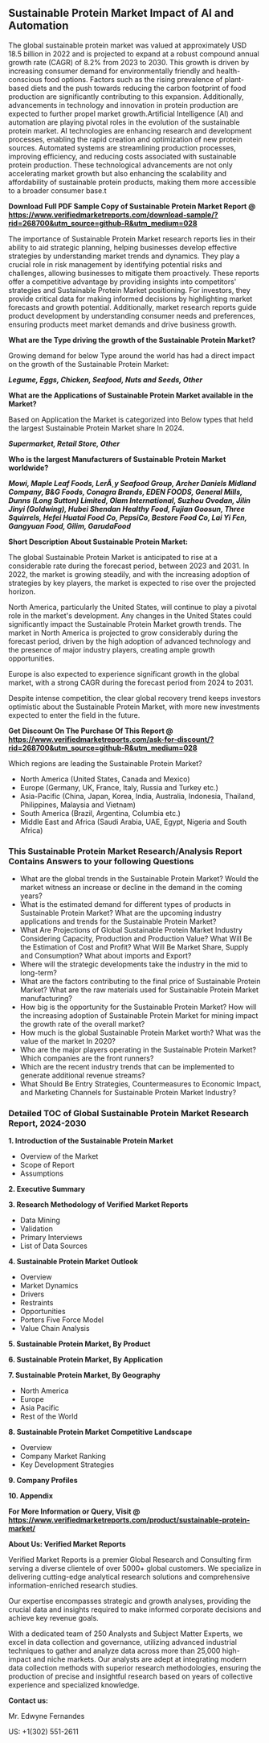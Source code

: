 <h2>Sustainable Protein Market Impact of AI and Automation</h2>The global sustainable protein market was valued at approximately USD 18.5 billion in 2022 and is projected to expand at a robust compound annual growth rate (CAGR) of 8.2% from 2023 to 2030. This growth is driven by increasing consumer demand for environmentally friendly and health-conscious food options. Factors such as the rising prevalence of plant-based diets and the push towards reducing the carbon footprint of food production are significantly contributing to this expansion. Additionally, advancements in technology and innovation in protein production are expected to further propel market growth.Artificial Intelligence (AI) and automation are playing pivotal roles in the evolution of the sustainable protein market. AI technologies are enhancing research and development processes, enabling the rapid creation and optimization of new protein sources. Automated systems are streamlining production processes, improving efficiency, and reducing costs associated with sustainable protein production. These technological advancements are not only accelerating market growth but also enhancing the scalability and affordability of sustainable protein products, making them more accessible to a broader consumer base.t</p><p id="" class=""><strong>Download Full PDF Sample Copy of Sustainable Protein Market Report @ <a href="https://www.verifiedmarketreports.com/download-sample/?rid=268700&utm_source=github-R&utm_medium=028" target="_blank">https://www.verifiedmarketreports.com/download-sample/?rid=268700&utm_source=github-R&utm_medium=028</a></strong></p><p>The importance of&nbsp;Sustainable Protein Market research reports lies in their ability to aid strategic planning, helping businesses develop effective strategies by understanding market trends and dynamics. They play a crucial role in risk management by identifying potential risks and challenges, allowing businesses to mitigate them proactively. These reports offer a competitive advantage by providing insights into competitors' strategies and Sustainable Protein Market positioning. For investors, they provide critical data for making informed decisions by highlighting market forecasts and growth potential. Additionally, market research reports guide product development by understanding consumer needs and preferences, ensuring products meet market demands and drive business growth.</p><p><strong>What are the&nbsp;Type driving the growth of the Sustainable Protein Market?</strong></p><p id="" class="">Growing demand for below Type around the world has had a direct impact on the growth of the Sustainable Protein Market:</p><em><strong>Legume, Eggs, Chicken, Seafood, Nuts and Seeds, Other</strong></em></p><strong>What are the&nbsp;Applications&nbsp;of Sustainable Protein Market available in the Market?</strong></p><p id="" class="">Based on Application the Market is categorized into Below types that held the largest Sustainable Protein Market share In 2024.</p><em><strong>Supermarket, Retail Store, Other</strong></em></p><strong>Who is the largest Manufacturers of Sustainable Protein Market worldwide?</strong></p><p><em><strong>Mowi, Maple Leaf Foods, LerÃ¸y Seafood Group, Archer Daniels Midland Company, B&G Foods, Conagra Brands, EDEN FOODS, General Mills, Dunns (Long Sutton) Limited, Olam International, Suzhou Ovodan, Jilin Jinyi (Goldwing), Hubei Shendan Healthy Food, Fujian Goosun, Three Squirrels, Hefei Huatai Food Co, PepsiCo, Bestore Food Co, Lai Yi Fen, Gangyuan Food, Gilim, GarudaFood</strong></em></p><p id="" class=""><strong>Short Description About Sustainable Protein Market:</strong></p><p>The global Sustainable Protein Market is anticipated to rise at a considerable rate during the forecast period, between 2023 and 2031. In 2022, the market is growing steadily, and with the increasing adoption of strategies by key players, the market is expected to rise over the projected horizon.</p><p>North America, particularly the United States, will continue to play a pivotal role in the market's development. Any changes in the United States could significantly impact the Sustainable Protein Market growth trends. The market in North America is projected to grow considerably during the forecast period, driven by the high adoption of advanced technology and the presence of major industry players, creating ample growth opportunities.</p><p>Europe is also expected to experience significant growth in the global market, with a strong CAGR during the forecast period from 2024 to 2031.</p><p>Despite intense competition, the clear global recovery trend keeps investors optimistic about the Sustainable Protein Market, with more new investments expected to enter the field in the future.</p><p id="" class=""><strong>Get Discount On The Purchase Of This Report @ <a href="https://www.verifiedmarketreports.com/ask-for-discount/?rid=268700&utm_source=github-R&utm_medium=028" target="_blank">https://www.verifiedmarketreports.com/ask-for-discount/?rid=268700&utm_source=github-R&utm_medium=028</a></strong></p>Which regions are leading the Sustainable Protein Market?</p><ul><li>North America (United States, Canada and Mexico)</li><li>Europe (Germany, UK, France, Italy, Russia and Turkey etc.)</li><li>Asia-Pacific (China, Japan, Korea, India, Australia, Indonesia, Thailand, Philippines, Malaysia and Vietnam)</li><li>South America (Brazil, Argentina, Columbia etc.)</li><li>Middle East and Africa (Saudi Arabia, UAE, Egypt, Nigeria and South Africa)</li></ul><h3 id="" class="">This Sustainable Protein Market Research/Analysis Report Contains Answers to your following Questions</h3><ul><li>What are the global trends in the Sustainable Protein Market? Would the market witness an increase or decline in the demand in the coming years?</li><li>What is the estimated demand for different types of products in Sustainable Protein Market? What are the upcoming industry applications and trends for the Sustainable Protein Market?</li><li>What Are Projections of Global Sustainable Protein Market Industry Considering Capacity, Production and Production Value? What Will Be the Estimation of Cost and Profit? What Will Be Market Share, Supply and Consumption? What about imports and Export?</li><li>Where will the strategic developments take the industry in the mid to long-term?</li><li>What are the factors contributing to the final price of Sustainable Protein Market? What are the raw materials used for Sustainable Protein Market manufacturing?</li><li>How big is the opportunity for the Sustainable Protein Market? How will the increasing adoption of Sustainable Protein Market for mining impact the growth rate of the overall market?</li><li>How much is the global Sustainable Protein Market worth? What was the value of the market In 2020?</li><li>Who are the major players operating in the Sustainable Protein Market? Which companies are the front runners?</li><li>Which are the recent industry trends that can be implemented to generate additional revenue streams?</li><li>What Should Be Entry Strategies, Countermeasures to Economic Impact, and Marketing Channels for Sustainable Protein Market Industry?</li></ul><h3 id="" class="">Detailed TOC of Global Sustainable Protein Market Research Report, 2024-2030</h3><p id="" class=""><strong>1. Introduction of the Sustainable Protein Market</strong></p><ul><li>Overview of the Market</li><li>Scope of Report</li><li>Assumptions</li></ul><p id="" class=""><strong>2. Executive Summary</strong></p><p id="" class=""><strong>3. Research Methodology of Verified Market Reports</strong></p><ul><li>Data Mining</li><li>Validation</li><li>Primary Interviews</li><li>List of Data Sources</li></ul><p id="" class=""><strong>4. Sustainable Protein Market Outlook</strong></p><ul><li>Overview</li><li>Market Dynamics</li><li>Drivers</li><li>Restraints</li><li>Opportunities</li><li>Porters Five Force Model</li><li>Value Chain Analysis</li></ul><p id="" class=""><strong>5. Sustainable Protein Market, By Product</strong></p><p id="" class=""><strong>6. Sustainable Protein Market, By Application</strong></p><p id="" class=""><strong>7. Sustainable Protein Market, By Geography</strong></p><ul><li>North America</li><li>Europe</li><li>Asia Pacific</li><li>Rest of the World</li></ul><p id="" class=""><strong>8. Sustainable Protein Market Competitive Landscape</strong></p><ul><li>Overview</li><li>Company Market Ranking</li><li>Key Development Strategies</li></ul><p id="" class=""><strong>9. Company Profiles</strong></p><p id="" class=""><strong>10. Appendix</strong></p><p id="" class=""><strong>For More Information or Query, Visit @ <a href="https://www.verifiedmarketreports.com/product/sustainable-protein-market/" target="_blank">https://www.verifiedmarketreports.com/product/sustainable-protein-market/</a></strong></p><p id="" class=""><strong>About Us: Verified Market Reports</strong></p><p id="" class="">Verified Market Reports is a premier Global Research and Consulting firm serving a diverse clientele of over 5000+ global customers. We specialize in delivering cutting-edge analytical research solutions and comprehensive information-enriched research studies.</p><p id="" class="">Our expertise encompasses strategic and growth analyses, providing the crucial data and insights required to make informed corporate decisions and achieve key revenue goals.</p><p id="" class="">With a dedicated team of 250 Analysts and Subject Matter Experts, we excel in data collection and governance, utilizing advanced industrial techniques to gather and analyze data across more than 25,000 high-impact and niche markets. Our analysts are adept at integrating modern data collection methods with superior research methodologies, ensuring the production of precise and insightful research based on years of collective experience and specialized knowledge.</p><p id="" class=""><strong>Contact us:</strong></p><p id="" class="">Mr. Edwyne Fernandes</p><p id="" class="">US: +1(302) 551-2611</p>